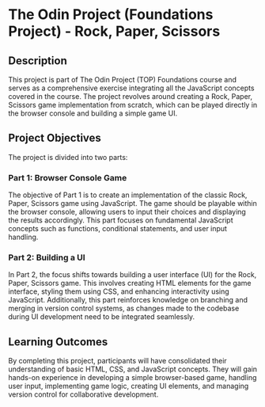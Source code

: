 # The Odin Project (Foundations Project) - Rock, Paper, Scissors
## Description
This project is part of The Odin Project (TOP) Foundations course and serves as a comprehensive exercise integrating all the JavaScript concepts covered in the course. The project revolves around creating a Rock, Paper, Scissors game implementation from scratch, which can be played directly in the browser console and building a simple game UI.

## Project Objectives
The project is divided into two parts:

### Part 1: Browser Console Game
The objective of Part 1 is to create an implementation of the classic Rock, Paper, Scissors game using JavaScript. The game should be playable within the browser console, allowing users to input their choices and displaying the results accordingly. This part focuses on fundamental JavaScript concepts such as functions, conditional statements, and user input handling.

### Part 2: Building a UI
In Part 2, the focus shifts towards building a user interface (UI) for the Rock, Paper, Scissors game. This involves creating HTML elements for the game interface, styling them using CSS, and enhancing interactivity using JavaScript. Additionally, this part reinforces knowledge on branching and merging in version control systems, as changes made to the codebase during UI development need to be integrated seamlessly.

## Learning Outcomes
By completing this project, participants will have consolidated their understanding of basic HTML, CSS, and JavaScript concepts. They will gain hands-on experience in developing a simple browser-based game, handling user input, implementing game logic, creating UI elements, and managing version control for collaborative development.